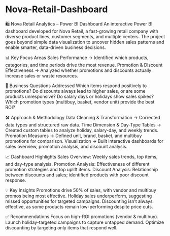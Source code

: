 # Nova-Retail-Dashboard

🛍️ Nova Retail Analytics – Power BI Dashboard
An interactive Power BI dashboard developed for Nova Retail, a fast-growing retail company with diverse product lines, customer segments, and multiple centers. The project goes beyond simple data visualization to uncover hidden sales patterns and enable smarter, data-driven business decisions.

📊 Key Focus Areas
Sales Performance → Identified which products, categories, and time periods drive the most revenue.
Promotion & Discount Effectiveness → Analyzed whether promotions and discounts actually increase sales or waste resources.

🔎 Business Questions Addressed
Which items respond positively to promotions?
Do discounts always lead to higher sales, or are some products unresponsive?
Do salary days or holidays show sales spikes?
Which promotion types (multibuy, basket, vendor unit) provide the best ROI?

🛠️ Approach & Methodology
Data Cleaning & Transformation → Corrected data types and structured raw data.
Time Dimension & Day-Type Tables → Created custom tables to analyze holiday, salary-day, and weekly trends.
Promotion Measures → Defined unit, brand, basket, and multibuy promotions for comparison.
Visualization → Built interactive dashboards for sales overview, promotion analysis, and discount analysis.

📈 Dashboard Highlights
Sales Overview: Weekly sales trends, top items, and day-type analysis.
Promotion Analysis: Effectiveness of different promotion strategies and top uplift items.
Discount Analysis: Relationship between discounts and sales; identified products with poor discount response.

💡 Key Insights
Promotions drive 50% of sales, with vendor and multibuy promos being most effective.
Holiday sales underperform, suggesting missed opportunities for targeted campaigns.
Discounting isn’t always effective, as some products remain low-performing despite price cuts.

✅ Recommendations
Focus on high-ROI promotions (vendor & multibuy).
Launch holiday-targeted campaigns to capture untapped demand.
Optimize discounting by targeting only items that respond well.
